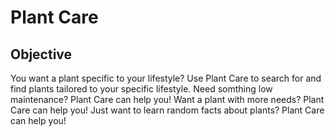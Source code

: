 # Plant Care

## Objective

You want a plant specific to your lifestyle?
Use Plant Care to search for and find plants tailored
to your specific lifestyle. Need somthing low
maintenance? Plant Care can help you! Want a plant
with more needs? Plant Care can help you! Just want to
learn random facts about plants? Plant Care can help you!
